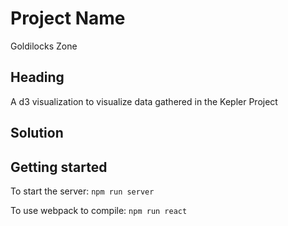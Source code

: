 # Project Name
Goldilocks Zone

## Heading
A d3 visualization to visualize data gathered in the Kepler Project

## Solution

## Getting started
To start the server:
`npm run server`

To use webpack to compile:
`npm run react`
